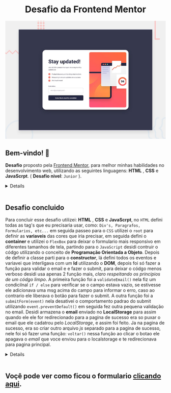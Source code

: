 <h1 align="center">Desafio da <b>Frontend Mentor</b></h1>

![Visualização do design para o desafio de codificação do formulário de inscrição na newsletter com mensagem de sucesso](./design/desktop-preview.jpg)

## Bem-vindo! 👋


**Desafio** proposto pela [Frontend Mentor](https://www.frontendmentor.io), para melhor minhas habilidades no desenvolvimento web, utilizando as seguintes linguagens: **HTML** , **CSS** e **JavaScrpt**. ( **Desafio nivel**: ``Junior`` ).
<details>
O desafio é construir este formulário de newsletter e deixá-lo o mais próximo possível do design.

Seus usuários devem ser capazes de: 

- Adicionar seu e-mail e enviar o formulário
- Ver uma mensagem de sucesso com seu e-mail depois de enviar o formulário com sucesso
- Ver mensagens de validação do formulário se:
  - O campo for deixado vazio
  - O endereço de e-mail não estiver formatado corretamente
- Visualizar o layout ideal para a interface, dependendo do tamanho da tela do dispositivo
- Ver os estados de hover e foco para todos os elementos interativos na página
</details>
<br>

## Desafio concluido
  Para concluir esse desafio utilizei:  **HTML** , **CSS** e **JavaScrpt**, no ``HTML`` defini todas as tag's que eu precisaria usar, como: `Div's, Paragrafos, Formularios, etc...` em seguida passeo para o ``CSS`` utilizei o `root` para definir as **variaveis** das cores que iria precisar, em seguida defini o **container** e utilizei o `FlexBox` para deixar o formulario mais responsivo em diferentes tamanhos de tela, partindo para o ``JavaScript`` desidi contruir o códgo utilizando o conceito de **Programação Orientada a Objeto**. Depois de definir a classe parti para o **constructor**, lá defini todos os eventos e variavei que interligava com um **Id** utilizando o **DOM**, depois foi só fazer a função para validar o email e e fazer o submit, para deixar o códgo menos verboso desidi usa apenas 2 função mais, *claro respeitando os principios de um códgo limpo*. A primeira função foi a `validateEmail()` nela fiz um condicilnal `if / else` para verificar se o campo estava vazio, se estivesse ele adicionava uma msg acima do campo para informar o erro, caso ao contrario ele liberava o botão para fazer o submit.
   A outra função foi a `submitForm(event)` nela desativei o comportamento padrao do submit utilizando `event.preventDefault()` em seguida fez outra pequena validação no email. Desidi armazena o **email** enviado no **LocalStorage** para assim quando ele ele for redirecionado para a pagina de sucesso era so puxar o email que ele cadatrou pelo *LocalStorage*, e assim foi feito. Ja na pagina de sucesso, era so criar outro arquivo *js* separado para a pagina de sucesso, nele foi só fazer uma função: `voltar()` nessa função ao clicar o botao ele apagava o *email* que voce enviou para o localstorage e te redirecionava para pagina principal.
   <details>

   - Demorei exatas **8** Horas & **50** Minutos para concluir esse projeto
   - Quebrei bastante a cabeça mais como recompensa aprendi bastante coisa e reforcei bastante conceitos, espero no futuro melhorar esses resultados **:)**
  - Curti muito fazer esse desafio, se eu fosse me dar uma nota eu daria ( 9 em responsividade, 9 em códgo limpo, 7 no javascript, 8 no css)
  
   </details> <br>

## Voçê pode ver como ficou o formulario [clicando aqui](https://liliassz.github.io/newsletter-form/).